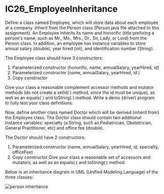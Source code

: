 # IC26_EmployeeInheritance
Define a class named Employee, which will store data about each employee at a company.  Inherit from the Person class (Person.java file attached to this assignment).  An Employee inherits its name and honorific (title prefixing a person's name, such as Mr., Ms., Mrs., Dr., Sir, Lady, or Lord) from the Person class.  In addition, an employee has instance variables to store annual salary (double), year hired (int), and identification number (String).  

The Employee class should have 3 constructors:

1. Parameterized constructor (honorific, name, annualSalary, yearHired, id)
2. Parameterized constructor (name, annualSalary, yearHired, id )
3. Copy constructor

Give your class a reasonable complement accessor methods and mutator methods (do not create a setId( ) method, since the id must be unique), as well as an equals( ) and toString( ) method.  Write a demo (driver) program to fully test your class definitions.


Now, define another class named Doctor which will be derived (inherit from) the Employee class.  The Doctor class should contain two additional instance variables: specialty (a String, such as Pediatrician, Obstetrician, General Practitioner, etc) and office fee (double).  

The Doctor should have 2 constructors:

1. Parameterized constructor (name, annualSalary, yearHired, id, specialty, officeFee)
2. Copy constructor
Give your class a reasonable set of accessors and mutators, as well as an equals( ) and toString( ) method.

Below is an inheritance diagram in UML (Unified Modeling Language) of the three classes:

![person inheritance](https://github.com/S33V/IC26_EmployeeInheritance/blob/master/images/PersonInheritance.png "person inheritance")
